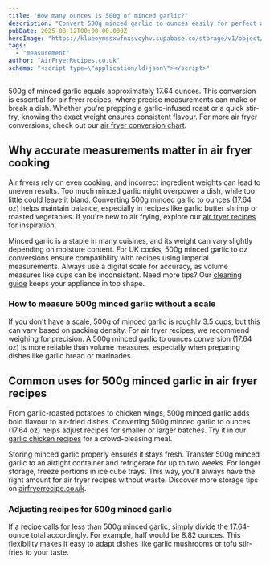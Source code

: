 ```yaml
---
title: "How many ounces is 500g of minced garlic?"
description: "Convert 500g minced garlic to ounces easily for perfect air fryer meals. Get accurate measurements for UK recipes in seconds!"
pubDate: 2025-08-12T00:00:00.000Z
heroImage: "https://klueoymssxwfnxsvcyhv.supabase.co/storage/v1/object/public/md/500g-minced-garlic-to-ounces-2c0749d0.webp"
tags:
  - "measurement"
author: "AirFryerRecipes.co.uk"
schema: "<script type=\"application/ld+json\"></script>"
---
```


<p>500g of minced garlic equals approximately 17.64 ounces. This conversion is essential for air fryer recipes, where precise measurements can make or break a dish. Whether you're prepping a garlic-infused roast or a quick stir-fry, knowing the exact weight ensures consistent flavour. For more air fryer conversions, check out our <a href=https://www.airfryerrecipe.co.uk/air-fryer-conversion-chart>air fryer conversion chart</a>.</p>  

<h2>Why accurate measurements matter in air fryer cooking</h2>  
<p>Air fryers rely on even cooking, and incorrect ingredient weights can lead to uneven results. Too much minced garlic might overpower a dish, while too little could leave it bland. Converting 500g minced garlic to ounces (17.64 oz) helps maintain balance, especially in recipes like garlic butter shrimp or roasted vegetables. If you're new to air frying, explore our <a href=https://www.airfryerrecipe.co.uk/recipes>air fryer recipes</a> for inspiration.</p>  

<p>Minced garlic is a staple in many cuisines, and its weight can vary slightly depending on moisture content. For UK cooks, 500g minced garlic to oz conversions ensure compatibility with recipes using imperial measurements. Always use a digital scale for accuracy, as volume measures like cups can be inconsistent. Need more tips? Our <a href=https://www.airfryerrecipe.co.uk/air-fryer-cleaner>cleaning guide</a> keeps your appliance in top shape.</p>  

<h3>How to measure 500g minced garlic without a scale</h3>  
<p>If you don't have a scale, 500g of minced garlic is roughly 3.5 cups, but this can vary based on packing density. For air fryer recipes, we recommend weighing for precision. A 500g minced garlic to ounces conversion (17.64 oz) is more reliable than volume measures, especially when preparing dishes like garlic bread or marinades.</p>  

<h2>Common uses for 500g minced garlic in air fryer recipes</h2>  
<p>From garlic-roasted potatoes to chicken wings, 500g minced garlic adds bold flavour to air-fried dishes. Converting 500g minced garlic to ounces (17.64 oz) helps adjust recipes for smaller or larger batches. Try it in our <a href=https://www.airfryerrecipe.co.uk/recipe-category/chicken>garlic chicken recipes</a> for a crowd-pleasing meal.</p>  

<p>Storing minced garlic properly ensures it stays fresh. Transfer 500g minced garlic to an airtight container and refrigerate for up to two weeks. For longer storage, freeze portions in ice cube trays. This way, you'll always have the right amount for air fryer recipes without waste. Discover more storage tips on <a href=https://www.airfryerrecipe.co.uk>airfryerrecipe.co.uk</a>.</p>  

<h3>Adjusting recipes for 500g minced garlic</h3>  
<p>If a recipe calls for less than 500g minced garlic, simply divide the 17.64-ounce total accordingly. For example, half would be 8.82 ounces. This flexibility makes it easy to adapt dishes like garlic mushrooms or tofu stir-fries to your taste.</p>